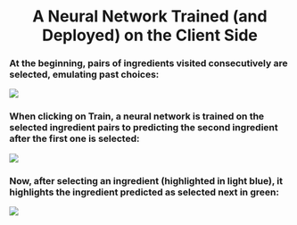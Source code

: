 <h1 align="center">A Neural Network Trained (and Deployed) on the Client Side</h1>


<!-- <p align="center">
    <img src="https://github.com/MattiaSarti/next-ingredient-prediction/blob/main/readme_pictures/outdated-screenshot.png" alt="...loading..."  width="1200"/>
</p> -->


### At the beginning, pairs of ingredients visited consecutively are selected, emulating past choices:
![](https://github.com/MattiaSarti/next-ingredient-prediction/raw/main/readme_videos/sample_collection.gif)

### When clicking on **Train**, a neural network is trained on the selected ingredient pairs to predicting the second ingredient after the first one is selected:
![](https://github.com/MattiaSarti/next-ingredient-prediction/raw/main/readme_videos/training.gif)

### Now, after selecting an ingredient (highlighted in light blue), it highlights the ingredient predicted as selected next in green:
![](https://github.com/MattiaSarti/next-ingredient-prediction/raw/main/readme_videos/inference.gif)
